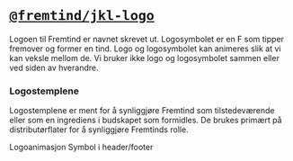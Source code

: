 # [`@fremtind/jkl-logo`](https://fremtind.github.io/jokul/components/logo/)

Logoen til Fremtind er navnet skrevet ut. Logosymbolet er en F som tipper fremover og former en tind. Logo og logosymbolet kan animeres slik at vi kan veksle mellom de. Vi bruker ikke logo og logosymbolet sammen eller ved siden av hverandre.

### Logostemplene
Logostemplene er ment for å synliggjøre Fremtind som tilstedeværende eller som en ingrediens i budskapet som formidles. De brukes primært på distributørflater for å synliggjøre Fremtinds rolle.


Logoanimasjon
Symbol i header/footer

